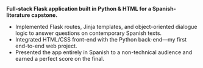 **Full-stack Flask application built in Python & HTML for a Spanish-literature capstone.**

- Implemented Flask routes, Jinja templates, and object-oriented dialogue logic to answer questions on contemporary Spanish texts.  
- Integrated HTML/CSS front-end with the Python back-end—my first end-to-end web project.  
- Presented the app entirely in Spanish to a non-technical audience and earned a perfect score on the final.
